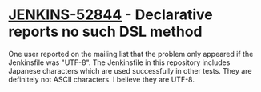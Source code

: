 # [JENKINS-52844](https://issues.jenkins-ci.org/browse/JENKINS-52844) - Declarative reports no such DSL method

One user reported on the mailing list that the problem only appeared
if the Jenkinsfile was "UTF-8".  The Jenkinsfile in this repository
includes Japanese characters which are used successfully in other tests.
They are definitely not ASCII characters. I believe they are UTF-8.

